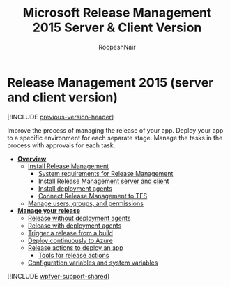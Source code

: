 ﻿---
title: Microsoft Release Management 2015 Server & Client Version
ms.custom: seodec18
description: Create managed continuous deployment pipelines in Azure Pipelines or TFS using Release Management 2015 (server and client version)
ms.assetid: 9ABB2478-BE87-4DAC-8365-3A5138225554
ms.topic: overview
ms.author: ronai
author: RoopeshNair
ms.date: 07/16/2018
monikerRange: ">= tfs-2015"
---

# Release Management 2015 (server and client version)

[!INCLUDE [previous-version-header](includes/previous-version-header.md)]

Improve the process of managing the release of your app.
Deploy your app to a specific environment for each separate stage.
Manage the tasks in the process with approvals for each task.

- **[Overview](previous-version/release-management-overview.md)**
  - [Install Release Management](previous-version/install-release-management.md)
    - [System requirements for Release Management](previous-version/install-release-management/system-requirements.md)
    - [Install Release Management server and client](previous-version/install-release-management/install-server-and-client.md)
    - [Install deployment agents](previous-version/install-release-management/install-deployment-agent.md)
    - [Connect Release Management to TFS](previous-version/install-release-management/connect-to-tfs.md)
  - [Manage users, groups, and permissions](previous-version/add-users-and-groups.md)
- **[Manage your release](previous-version/manage-your-release.md)**
  - [Release without deployment agents](previous-version/release-without-agents.md)
  - [Release with deployment agents](previous-version/release-with-agents.md)
  - [Trigger a release from a build](previous-version/trigger-a-release.md)
  - [Deploy continuously to Azure](previous-version/deploy-continuously-to-azure.md)
  - [Release actions to deploy an app](previous-version/release-actions.md)
    - [Tools for release actions](previous-version/release-actions/release-action-tools.md)
  - [Configuration variables and system variables](previous-version/config-and-system-variables.md)

[!INCLUDE [wpfver-support-shared](includes/wpfver-support-shared.md)]
